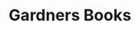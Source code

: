 ---
title: Gardners Books
member_url: https://www.gardners.com/
geographies: ["Worldwide", "United Kingdom"]
based: ["United Kingdom"]
ig: [""] 
services: 
tags: [""]
categories: ["Content Distributor"]
summary: "the largest book wholesaler in the UK, and large ebook distributor."
press:
active: true
layout: members
showReadTime: false
showDate: false
permalink: ""
date: 
featureImage: "https://www.gardners.com/Public/images/icons/GardnersLogoNew.png"
--- 